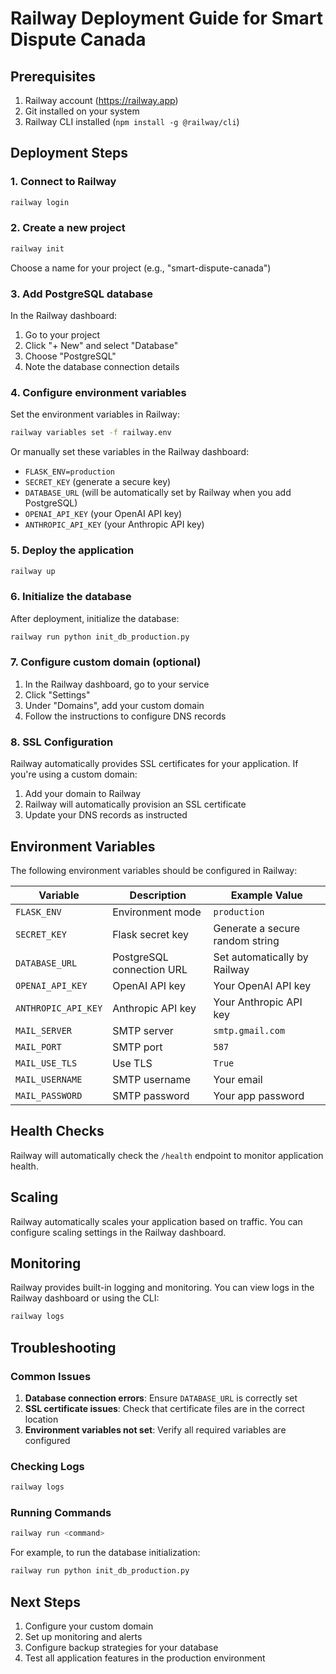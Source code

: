 # Railway Deployment Guide for Smart Dispute Canada

## Prerequisites

1. Railway account (https://railway.app)
2. Git installed on your system
3. Railway CLI installed (`npm install -g @railway/cli`)

## Deployment Steps

### 1. Connect to Railway

```bash
railway login
```

### 2. Create a new project

```bash
railway init
```

Choose a name for your project (e.g., "smart-dispute-canada")

### 3. Add PostgreSQL database

In the Railway dashboard:
1. Go to your project
2. Click "+ New" and select "Database"
3. Choose "PostgreSQL"
4. Note the database connection details

### 4. Configure environment variables

Set the environment variables in Railway:

```bash
railway variables set -f railway.env
```

Or manually set these variables in the Railway dashboard:
- `FLASK_ENV=production`
- `SECRET_KEY` (generate a secure key)
- `DATABASE_URL` (will be automatically set by Railway when you add PostgreSQL)
- `OPENAI_API_KEY` (your OpenAI API key)
- `ANTHROPIC_API_KEY` (your Anthropic API key)

### 5. Deploy the application

```bash
railway up
```

### 6. Initialize the database

After deployment, initialize the database:

```bash
railway run python init_db_production.py
```

### 7. Configure custom domain (optional)

1. In the Railway dashboard, go to your service
2. Click "Settings"
3. Under "Domains", add your custom domain
4. Follow the instructions to configure DNS records

### 8. SSL Configuration

Railway automatically provides SSL certificates for your application. If you're using a custom domain:

1. Add your domain to Railway
2. Railway will automatically provision an SSL certificate
3. Update your DNS records as instructed

## Environment Variables

The following environment variables should be configured in Railway:

| Variable | Description | Example Value |
|----------|-------------|---------------|
| `FLASK_ENV` | Environment mode | `production` |
| `SECRET_KEY` | Flask secret key | Generate a secure random string |
| `DATABASE_URL` | PostgreSQL connection URL | Set automatically by Railway |
| `OPENAI_API_KEY` | OpenAI API key | Your OpenAI API key |
| `ANTHROPIC_API_KEY` | Anthropic API key | Your Anthropic API key |
| `MAIL_SERVER` | SMTP server | `smtp.gmail.com` |
| `MAIL_PORT` | SMTP port | `587` |
| `MAIL_USE_TLS` | Use TLS | `True` |
| `MAIL_USERNAME` | SMTP username | Your email |
| `MAIL_PASSWORD` | SMTP password | Your app password |

## Health Checks

Railway will automatically check the `/health` endpoint to monitor application health.

## Scaling

Railway automatically scales your application based on traffic. You can configure scaling settings in the Railway dashboard.

## Monitoring

Railway provides built-in logging and monitoring. You can view logs in the Railway dashboard or using the CLI:

```bash
railway logs
```

## Troubleshooting

### Common Issues

1. **Database connection errors**: Ensure `DATABASE_URL` is correctly set
2. **SSL certificate issues**: Check that certificate files are in the correct location
3. **Environment variables not set**: Verify all required variables are configured

### Checking Logs

```bash
railway logs
```

### Running Commands

```bash
railway run <command>
```

For example, to run the database initialization:
```bash
railway run python init_db_production.py
```

## Next Steps

1. Configure your custom domain
2. Set up monitoring and alerts
3. Configure backup strategies for your database
4. Test all application features in the production environment